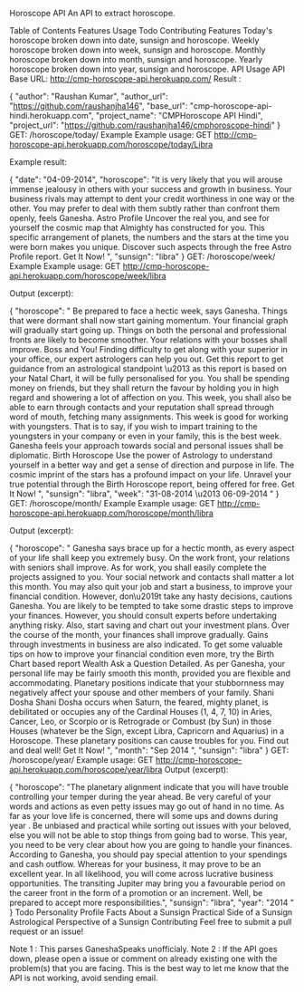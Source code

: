 Horoscope API
An API to extract horoscope.

Table of Contents
Features
Usage
Todo
Contributing
Features
Today's horoscope
broken down into date, sunsign and horoscope.
Weekly horoscope
broken down into week, sunsign and horoscope.
Monthly horoscope
broken down into month, sunsign and horoscope.
Yearly horoscope
broken down into year, sunsign and horoscope.
API Usage
API Base URL: http://cmp-horoscope-api.herokuapp.com/
Result :

{
  "author": "Raushan Kumar", 
  "author_url": "https://github.com/raushanjha146", 
  "base_url": "cmp-horoscope-api-hindi.herokuapp.com", 
  "project_name": "CMPHoroscope API Hindi", 
  "project_url": "https://github.com/raushanjha146/cmphoroscope-hindi"
}
GET: /horoscope/today/<sunsign>
Example
Example usage: GET http://cmp-horoscope-api.herokuapp.com/horoscope/today/Libra

Example result:

{
  "date": "04-09-2014", 
  "horoscope": "It is very likely that you will arouse immense jealousy in others with your success and growth in business. Your business rivals may attempt to dent your credit worthiness in one way or the other. You may prefer to deal with them subtly rather than confront them openly, feels Ganesha.       Astro Profile  Uncover the real you, and see for yourself the cosmic map that Almighty has constructed for you. This specific arrangement of planets, the numbers and the stars at the time you were born makes you unique. Discover such aspects through the free Astro Profile report.      Get It Now!  ", 
  "sunsign": "libra"
}
GET: /horoscope/week/<sunsign>
Example
Example usage: GET http://cmp-horoscope-api.herokuapp.com/horoscope/week/libra

Output (excerpt):

{
  "horoscope": "  Be prepared to face a hectic week, says Ganesha. Things that were dormant shall now start gaining momentum. Your financial graph will gradually start going up. Things on both the personal and professional fronts are likely to become smoother. Your relations with your bosses shall improve. Boss and You! Finding difficulty to get along with your superior in your office, our expert astrologers can help you out. Get this report to get guidance from an astrological standpoint \u2013 as this report is based on your Natal Chart, it will be fully personalised for you. You shall be spending money on friends, but they shall return the favour by holding you in high regard and showering a lot of affection on you. This week, you shall also be able to earn through contacts and your reputation shall spread through word of mouth, fetching many assignments. This week is good for working with youngsters. That is to say, if you wish to impart training to the youngsters in your company or even in your family, this is the best week. Ganesha feels your approach towards social and personal issues shall be diplomatic.   Birth Horoscope Use the power of Astrology to understand yourself in a better way and get a sense of direction and purpose in life. The cosmic imprint of the stars has a profound impact on your life. Unravel your true potential through the Birth Horoscope report, being offered for free.      Get It Now! ", 
  "sunsign": "libra", 
  "week": "31-08-2014 \u2013 06-09-2014 "
}
GET: /horoscope/month/<sunsign>
Example
Example usage: GET http://cmp-horoscope-api.herokuapp.com/horoscope/month/libra

Output (excerpt):

{
  "horoscope": "  Ganesha says brace up for a hectic month, as every aspect of your life shall keep you extremely busy. On the work front, your relations with seniors shall improve. As for work, you shall easily complete the projects assigned to you. Your social network and contacts shall matter a lot this month. You may also quit your job and start a business, to improve your financial condition. However, don\u2019t take any hasty decisions, cautions Ganesha. You are likely to be tempted to take some drastic steps to improve your finances. However, you should consult experts before undertaking anything risky. Also, start saving and chart out your investment plans. Over the course of the month, your finances shall improve gradually. Gains through investments in business are also indicated. To get some valuable tips on how to improve your financial condition even more, try the Birth Chart based report Wealth Ask a Question Detailed. As per Ganesha, your personal life may be fairly smooth this month, provided you are flexible and accommodating. Planetary positions indicate that your stubbornness may negatively affect your spouse and other members of your family.  Shani Dosha  Shani Dosha occurs when Saturn, the feared, mighty planet, is debilitated or occupies any of the Cardinal Houses (1, 4, 7, 10) in Aries, Cancer, Leo, or Scorpio or is Retrograde or Combust (by Sun) in those Houses (whatever be the Sign, except Libra, Capricorn and Aquarius) in a Horoscope. These planetary positions can cause troubles for you. Find out and deal well!    Get It Now! ", 
  "month": "Sep 2014 ", 
  "sunsign": "libra"
}
GET: /horoscope/year/<sunsign>
Example usage: GET http://cmp-horoscope-api.herokuapp.com/horoscope/year/libra Output (excerpt):

{
  "horoscope": "The planetary alignment indicate that you will have trouble controlling your temper during the year ahead. Be very careful of your words and actions as even petty issues may go out of hand in no time. As far as your love life is concerned, there will some ups and downs during year . Be unbiased and practical while sorting out issues with your beloved, else you will not be able to stop things from going bad to worse. This year, you need to be very clear about how you are going to handle your finances. According to Ganesha, you should pay special attention to your spendings and cash outflow. Whereas for your business, it may prove to be an excellent year. In all likelihood, you will come across lucrative business opportunities. The transiting Jupiter may bring you a favourable period on the career front in the form of a promotion or an increment. Well, be prepared to accept more responsibilities.",
  "sunsign": "libra",
  "year": "2014 "
}
Todo
Personality Profile
Facts About a Sunsign
Practical Side of a Sunsign
Astrological Perspective of a Sunsign
Contributing
Feel free to submit a pull request or an issue!

Note 1 : This parses GaneshaSpeaks unofficialy.
Note 2 : If the API goes down, please open a issue or comment on already existing one with the problem(s) that you are facing. This is the best way to let me know that the API is not working, avoid sending email.

